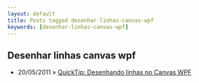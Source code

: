 ```yaml
---
layout: default
title: Posts tagged desenhar-linhas-canvas-wpf
keywords: [desenhar-linhas-canvas-wpf]
---
```

<h2 class="category">Desenhar linhas canvas wpf</h2>
<ul class="posts">
<li>
<p>
<span class="date">20/05/2011</span> &raquo; 
<a href="/blog/quicktip-desenhando-linhas-no-canvas-wpf">QuickTip: Desenhando linhas no Canvas WPF</a>
</p>
</li> 
</ul>
